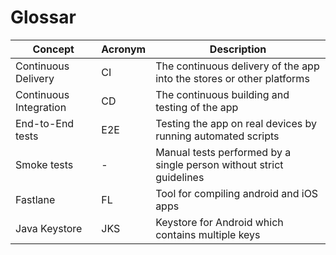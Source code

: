 # Glossar

|Concept|Acronym|Description|
|---|---|---|
|Continuous Delivery|CI|The continuous delivery of the app into the stores or other platforms|
|Continuous Integration|CD|The continuous building and testing of the app|
|End-to-End tests|E2E|Testing the app on real devices by running automated scripts|
|Smoke tests|-|Manual tests performed by a single person without strict guidelines|
|Fastlane|FL|Tool for compiling android and iOS apps|
|Java Keystore|JKS|Keystore for Android which contains multiple keys|
